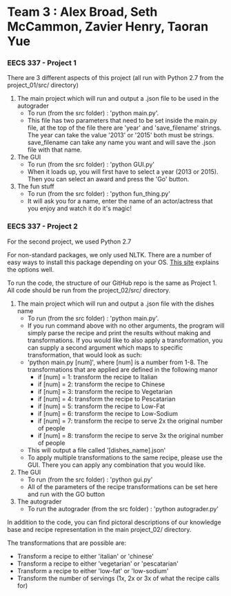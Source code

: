 # Team 3 : Alex Broad, Seth McCammon, Zavier Henry, Taoran Yue

### EECS 337 - Project 1

There are 3 different aspects of this project (all run with Python 2.7 from the project\_01/src/ directory)


 1. The main project which will run and output a .json file to be used in the autograder
      * To run (from the src folder) : 'python main.py'.
      * This file has two parameters that need to be set inside the main.py file, at the top of the file there are 'year' and 'save_filename' strings.  The year can take the value '2013' or '2015' both must be strings.  save_filename can take any name you want and will save the .json file with that name.
 2. The GUI
      * To run (from the src folder) : 'python GUI.py'
      * When it loads up, you will first have to select a year (2013 or 2015). Then you can select an award and press the 'Go' button.
 3. The fun stuff
      * To run (from the src folder) : 'python fun_thing.py'
      * It will ask you for a name, enter the name of an actor/actress that you enjoy and watch it do it's magic!

### EECS 337 - Project 2

For the second project, we used Python 2.7

For non-standard packages, we only used NLTK.  There are a number of easy ways to install this package depending on your OS. [This site](http://www.nltk.org/install.html) explains the options well.

To run the code, the structure of our GitHub repo is the same as Project 1.  All code should be run from the project_02/src/ directory.


 1. The main project which will run and output a .json file with the dishes name
      * To run (from the src folder) : 'python main.py'.
      * If you run command above with no other arguments, the program will simply parse the recipe and print the results without making and transformations.  If you would like to also apply a transformation, you can supply a second argument which maps to specific transformation, that would look as such:
      * 'python main.py [num]', where [num] is a number from 1-8.  The transformations that are applied are defined in the following manor
		* if [num] = 1: transform the recipe to Italian
        * if [num] = 2: transform the recipe to Chinese
        * if [num] = 3: transform the recipe to Vegetarian
        * if [num] = 4: transform the recipe to Pescatarian
        * if [num] = 5: transform the recipe to Low-Fat
        * if [num] = 6: transform the recipe to Low-Sodium
        * if [num] = 7: transform the recipe to serve 2x the original number of people
        * if [num] = 8: transform the recipe to serve 3x the original number of people
      * This will output a file called '[dishes_name].json'
      * To apply multiple transformations to the same recipe, please use the GUI. There you can apply any combination that you would like.
 2. The GUI
      * To run (from the src folder) : 'python gui.py'
      * All of the parameters of the recipe transformations can be set here and run with the GO button
 3. The autograder
      * To run the autograder (from the src folder) : 'python autograder.py'

In addition to the code, you can find pictoral descriptions of our knowledge base and recipe representation in the main project_02/ directory.

The transformations that are possible are:

  * Transform a recipe to either 'italian' or 'chinese'
  * Transform a recipe to either 'vegetarian' or 'pescatarian'
  * Transform a recipe to either 'low-fat' or 'low-sodium'
  * Transform the number of servings (1x, 2x or 3x of what the recipe calls for)


